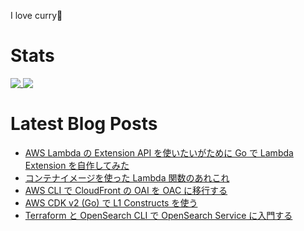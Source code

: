 I love curry🍛

# Stats

<a href="https://github.com/anuraghazra/github-readme-stats">
  <img align="top" src="https://github-readme-stats.vercel.app/api/?username=michimani&show_icons=true&title_color=fff&icon_color=8B949E&text_color=8B949E&bg_color=0D1117&hide_border=true" />
</a>
<a href="https://github.com/anuraghazra/github-readme-stats">
  <img align="top" src="https://github-readme-stats.vercel.app/api/top-langs/?username=michimani&title_color=fff&icon_color=8B949E&text_color=8B949E&bg_color=0D1117&hide_border=true" />
</a>

# Latest Blog Posts
<!-- BLOG-POST-LIST:START -->
- [AWS Lambda の Extension API を使いたいがために Go で Lambda Extension を自作してみた](https://michimani.net/post/aws-lambda-extension-written-in-go/)
- [コンテナイメージを使った Lambda 関数のあれこれ](https://michimani.net/post/aws-lambda-function-with-container-image/)
- [AWS CLI で CloudFront の OAI を OAC に移行する](https://michimani.net/post/aws-migrate-cloudfront-oai-to-oac/)
- [AWS CDK v2 &lpar;Go&rpar; で L1 Constructs を使う](https://michimani.net/post/aws-use-aws-cdk-l1-constructs-with-golang/)
- [Terraform と OpenSearch CLI で OpenSearch Service に入門する](https://michimani.net/post/aws-get-started-opensearch-service-via-terraform/)
<!-- BLOG-POST-LIST:END -->